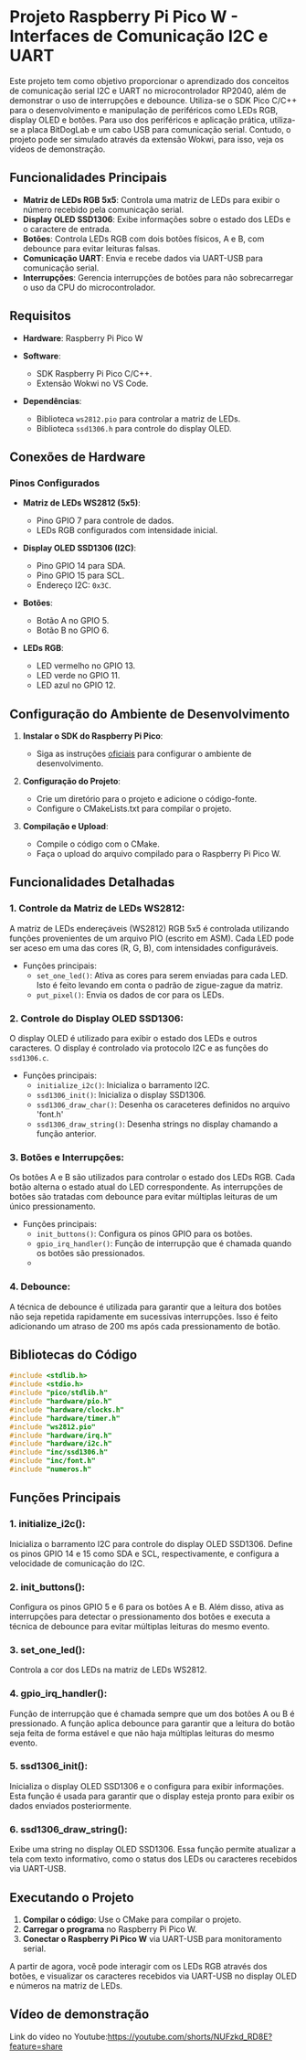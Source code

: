 # Projeto Raspberry Pi Pico W - Interfaces de Comunicação I2C e UART

Este projeto tem como objetivo proporcionar o aprendizado dos conceitos de comunicação serial I2C e UART no microcontrolador RP2040, além de demonstrar o uso de interrupções e debounce. Utiliza-se o SDK Pico C/C++ para o desenvolvimento e manipulação de periféricos como LEDs RGB, display OLED e botões. Para uso dos periféricos e aplicação prática, utiliza-se a placa BitDogLab e um cabo USB para comunicação serial. Contudo, o projeto pode ser simulado através da extensão Wokwi, para isso, veja os vídeos de demonstração. 

## Funcionalidades Principais

- **Matriz de LEDs RGB 5x5**: Controla uma matriz de LEDs para exibir o número recebido pela comunicação serial.
- **Display OLED SSD1306**: Exibe informações sobre o estado dos LEDs e o caractere de entrada.
- **Botões**: Controla LEDs RGB com dois botões físicos, A e B, com debounce para evitar leituras falsas.
- **Comunicação UART**: Envia e recebe dados via UART-USB para comunicação serial.
- **Interrupções**: Gerencia interrupções de botões para não sobrecarregar o uso da CPU do microcontrolador.

## Requisitos

- **Hardware**: Raspberry Pi Pico W
- **Software**:
  - SDK Raspberry Pi Pico C/C++.
  - Extensão Wokwi no VS Code.
    
- **Dependências**: 
  - Biblioteca `ws2812.pio` para controlar a matriz de LEDs.
  - Biblioteca `ssd1306.h` para controle do display OLED.

## Conexões de Hardware

### Pinos Configurados

- **Matriz de LEDs WS2812 (5x5)**:
  - Pino GPIO 7 para controle de dados.
  - LEDs RGB configurados com intensidade inicial.

- **Display OLED SSD1306 (I2C)**:
  - Pino GPIO 14 para SDA.
  - Pino GPIO 15 para SCL.
  - Endereço I2C: `0x3C`.

- **Botões**:
  - Botão A no GPIO 5.
  - Botão B no GPIO 6.

- **LEDs RGB**:
  - LED vermelho no GPIO 13.
  - LED verde no GPIO 11.
  - LED azul no GPIO 12.

## Configuração do Ambiente de Desenvolvimento

1. **Instalar o SDK do Raspberry Pi Pico**:
   - Siga as instruções [oficiais](https://www.raspberrypi.org/documentation/pico/getting-started/) para configurar o ambiente de desenvolvimento.

2. **Configuração do Projeto**:
   - Crie um diretório para o projeto e adicione o código-fonte.
   - Configure o CMakeLists.txt para compilar o projeto.

3. **Compilação e Upload**:
   - Compile o código com o CMake.
   - Faça o upload do arquivo compilado para o Raspberry Pi Pico W.

## Funcionalidades Detalhadas

### 1. **Controle da Matriz de LEDs WS2812**:
A matriz de LEDs endereçáveis (WS2812) RGB 5x5 é controlada utilizando funções provenientes de um arquivo PIO (escrito em ASM). Cada LED pode ser aceso em uma das cores (R, G, B), com intensidades configuráveis.

- Funções principais:
  - `set_one_led()`: Ativa as cores para serem enviadas para cada LED. Isto é feito levando em conta o padrão de zigue-zague da matriz.
  - `put_pixel()`: Envia os dados de cor para os LEDs.
  
### 2. **Controle do Display OLED SSD1306**:
O display OLED é utilizado para exibir o estado dos LEDs e outros caracteres. O display é controlado via protocolo I2C e as funções do `ssd1306.c`.

- Funções principais:
  - `initialize_i2c()`: Inicializa o barramento I2C.
  - `ssd1306_init()`: Inicializa o display SSD1306.  
  - `ssd1306_draw_char()`: Desenha os caraceteres definidos no arquivo 'font.h'
  - `ssd1306_draw_string()`: Desenha strings no display chamando a função anterior.
    
### 3. **Botões e Interrupções**:
Os botões A e B são utilizados para controlar o estado dos LEDs RGB. Cada botão alterna o estado atual do LED correspondente. As interrupções de botões são tratadas com debounce para evitar múltiplas leituras de um único pressionamento.

- Funções principais:
  - `init_buttons()`: Configura os pinos GPIO para os botões.
  - `gpio_irq_handler()`: Função de interrupção que é chamada quando os botões são pressionados.
  - 
### 4. **Debounce**:
A técnica de debounce é utilizada para garantir que a leitura dos botões não seja repetida rapidamente em sucessivas interrupções. Isso é feito adicionando um atraso de 200 ms após cada pressionamento de botão.

## Bibliotecas do Código

```c
#include <stdlib.h>
#include <stdio.h>
#include "pico/stdlib.h"
#include "hardware/pio.h"
#include "hardware/clocks.h"
#include "hardware/timer.h"
#include "ws2812.pio" 
#include "hardware/irq.h"
#include "hardware/i2c.h"
#include "inc/ssd1306.h"
#include "inc/font.h"
#include "numeros.h"
```

## Funções Principais

### 1. **initialize_i2c()**:
Inicializa o barramento I2C para controle do display OLED SSD1306. Define os pinos GPIO 14 e 15 como SDA e SCL, respectivamente, e configura a velocidade de comunicação do I2C.

### 2. **init_buttons()**:
Configura os pinos GPIO 5 e 6 para os botões A e B. Além disso, ativa as interrupções para detectar o pressionamento dos botões e executa a técnica de debounce para evitar múltiplas leituras do mesmo evento.

### 3. **set_one_led()**:
Controla a cor dos LEDs na matriz de LEDs WS2812.

### 4. **gpio_irq_handler()**:
Função de interrupção que é chamada sempre que um dos botões A ou B é pressionado. A função aplica debounce para garantir que a leitura do botão seja feita de forma estável e que não haja múltiplas leituras do mesmo evento.

### 5. **ssd1306_init()**:
Inicializa o display OLED SSD1306 e o configura para exibir informações. Esta função é usada para garantir que o display esteja pronto para exibir os dados enviados posteriormente.

### 6. **ssd1306_draw_string()**:
Exibe uma string no display OLED SSD1306. Essa função permite atualizar a tela com texto informativo, como o status dos LEDs ou caracteres recebidos via UART-USB.


## Executando o Projeto

1. **Compilar o código**: Use o CMake para compilar o projeto.
2. **Carregar o programa** no Raspberry Pi Pico W.
3. **Conectar o Raspberry Pi Pico W** via UART-USB para monitoramento serial.

A partir de agora, você pode interagir com os LEDs RGB através dos botões, e visualizar os caracteres recebidos via UART-USB no display OLED e números na matriz de LEDs.

## Vídeo de demonstração
Link do vídeo no Youtube:https://youtube.com/shorts/NUFzkd_RD8E?feature=share

